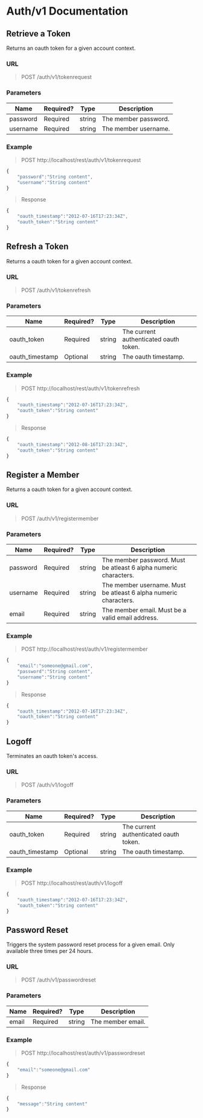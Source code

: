 # Auth/v1 Documentation

## Retrieve a Token

Returns an oauth token for a given account context.

### URL
> POST /auth/v1/tokenrequest

### Parameters

<table>
    <thead>
        <tr>
            <th>Name</th>
            <th>Required?</th>
            <th>Type</th>
            <th>Description</th>
        </tr>
    </thead>
    <tbody>
        <tr>
            <td>password</td>
            <td>Required</td>
            <td>string</td>
            <td>The member password.</td>
        </tr>
		<tr>
            <td>username</td>
            <td>Required</td>
            <td>string</td>
            <td>The member username.</td>
        </tr>
    </tbody>
</table>

### Example

> POST http://localhost/rest/auth/v1/tokenrequest
```js
{
	"password":"String content",
	"username":"String content"
}
```

> Response
```js
{
	"oauth_timestamp":"2012-07-16T17:23:34Z",
	"oauth_token":"String content"
}
```

## Refresh a Token

Returns a oauth token for a given account context.

### URL
> POST /auth/v1/tokenrefresh

### Parameters

<table>
    <thead>
        <tr>
            <th>Name</th>
            <th>Required?</th>
            <th>Type</th>
            <th>Description</th>
        </tr>
    </thead>
    <tbody>
        <tr>
            <td>oauth_token</td>
            <td>Required</td>
            <td>string</td>
            <td>The current authenticated oauth token.</td>
        </tr>
		<tr>
            <td>oauth_timestamp</td>
            <td>Optional</td>
            <td>string</td>
            <td>The oauth timestamp.</td>
        </tr>
    </tbody>
</table>

### Example

> POST http://localhost/rest/auth/v1/tokenrefresh
```js
{
	"oauth_timestamp":"2012-07-16T17:23:34Z",
	"oauth_token":"String content"
}
```

> Response
```js
{
	"oauth_timestamp":"2012-08-16T17:23:34Z",
	"oauth_token":"String content"
}
```

## Register a Member

Returns a oauth token for a given account context.

### URL
> POST /auth/v1/registermember

### Parameters

<table>
    <thead>
        <tr>
            <th>Name</th>
            <th>Required?</th>
            <th>Type</th>
            <th>Description</th>
        </tr>
    </thead>
    <tbody>
        <tr>
            <td>password</td>
            <td>Required</td>
            <td>string</td>
            <td>The member password. Must be atleast 6 alpha numeric characters.</td>
        </tr>
		<tr>
            <td>username</td>
            <td>Required</td>
            <td>string</td>
            <td>The member username. Must be atleast 6 alpha numeric characters.</td>
        </tr>
		<tr>
            <td>email</td>
            <td>Required</td>
            <td>string</td>
            <td>The member email. Must be a valid email address.</td>
        </tr>
    </tbody>
</table>

### Example

> POST http://localhost/rest/auth/v1/registermember
```js
{
	"email":"someone@gmail.com",
	"password":"String content",
	"username":"String content"
}
```

> Response
```js
{
	"oauth_timestamp":"2012-07-16T17:23:34Z",
	"oauth_token":"String content"
}
```

## Logoff

Terminates an oauth token's access.

### URL
> POST /auth/v1/logoff

### Parameters

<table>
    <thead>
        <tr>
            <th>Name</th>
            <th>Required?</th>
            <th>Type</th>
            <th>Description</th>
        </tr>
    </thead>
    <tbody>
        <tr>
            <td>oauth_token</td>
            <td>Required</td>
            <td>string</td>
            <td>The current authenticated oauth token.</td>
        </tr>
		<tr>
            <td>oauth_timestamp</td>
            <td>Optional</td>
            <td>string</td>
            <td>The oauth timestamp.</td>
        </tr>
    </tbody>
</table>

### Example

> POST http://localhost/rest/auth/v1/logoff
```js
{
	"oauth_timestamp":"2012-07-16T17:23:34Z",
	"oauth_token":"String content"
}
```

## Password Reset

Triggers the system password reset process for a given email. Only available three times per 24 hours.

### URL
> POST /auth/v1/passwordreset

### Parameters

<table>
    <thead>
        <tr>
            <th>Name</th>
            <th>Required?</th>
            <th>Type</th>
            <th>Description</th>
        </tr>
    </thead>
    <tbody>       
		<tr>
            <td>email</td>
            <td>Required</td>
            <td>string</td>
            <td>The member email.</td>
        </tr>
    </tbody>
</table>

### Example

> POST http://localhost/rest/auth/v1/passwordreset
```js
{
	"email":"someone@gmail.com"	
}
```

> Response
```js
{
	"message":"String content"
}
```